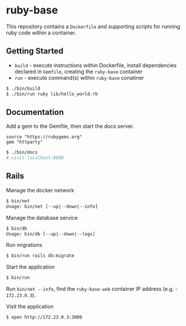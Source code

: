 # ruby-base

This repository contains a `Dockerfile` and supporting scripts for running ruby
code within a container.

## Getting Started

- `build` - execute instructions within Dockerfile, install dependencies declared in `Gemfile`, creating the `ruby-base` container
- `run` - execute command(s) within `ruby-base` conatiner

```bash
$ ./bin/build
$ ./bin/run ruby lib/hello_world.rb
```

## Documentation

Add a gem to the Gemfile, then start the docs server.

```Gemfile
source "https://rubygems.org"
gem "httparty"
```

```bash
$ ./bin/docs
# visit localhost:8808
```

## Rails

Manage the docker network

```bash
$ bin/net
Usage: bin/net [--up|--down|--info]
```

Manage the database service

```bash
$ bin/db
Usage: bin/db [--up|--down|--logs]
```

Run migrations

```bash
$ bin/run rails db:migrate
```

Start the application

```bash
$ bin/run
```

Run `bin/net --info`, find the `ruby-base-web` container IP address (e.g. - `172.23.0.3`).

Visit the application

```bash
$ open http://172.23.0.3:3000
```
